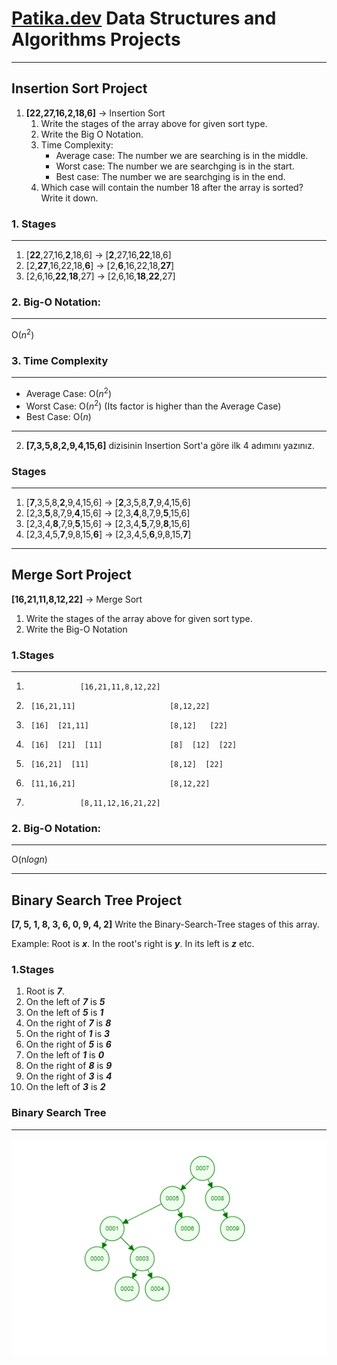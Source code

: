 # [Patika.dev](https://app.patika.dev/paths) Data Structures and Algorithms Projects
---
## Insertion Sort Project
1. **[22,27,16,2,18,6]** -> Insertion Sort
    1. Write the stages of the array above for given sort type.
    2. Write the Big O Notation.
    3. Time Complexity: 
        - Average case: The number we are searching is in the middle. 
        - Worst case: The number we are searchging is in the start.
        - Best case: The number we are searchging is in the end.
    4. Which case will contain the number 18 after the array is sorted? Write it down.

### 1. Stages
---
1. [**22**,27,16,**2**,18,6] -> [**2**,27,16,**22**,18,6]
2. [2,**27**,16,22,18,**6**] -> [2,**6**,16,22,18,**27**]
3. [2,6,16,**22**,**18**,27] -> [2,6,16,**18**,**22**,27]

### 2. Big-O Notation:
---
O($n^2$)

### 3. Time Complexity
---
- Average Case: O($n^2$)
- Worst Case: O($n^2$) (Its factor is higher than the Average Case)
- Best Case: O(*n*)
---
2. **[7,3,5,8,2,9,4,15,6]** dizisinin Insertion Sort'a göre ilk 4 adımını yazınız.
### Stages
---
1. [**7**,3,5,8,**2**,9,4,15,6] -> [**2**,3,5,8,**7**,9,4,15,6]
2. [2,3,**5**,8,7,9,**4**,15,6] -> [2,3,**4**,8,7,9,**5**,15,6]
3. [2,3,4,**8**,7,9,**5**,15,6] -> [2,3,4,**5**,7,9,**8**,15,6]
4. [2,3,4,5,**7**,9,8,15,**6**] -> [2,3,4,5,**6**,9,8,15,**7**] 
---
## Merge Sort Project

**[16,21,11,8,12,22]** -> Merge Sort

1. Write the stages of the array above for given sort type.
2. Write the Big-O Notation

### 1.Stages
---
1.                 [16,21,11,8,12,22]

2.      [16,21,11]                     [8,12,22]   

3.      [16]  [21,11]                  [8,12]   [22]

4.      [16]  [21]  [11]               [8]  [12]  [22]

5.      [16,21]  [11]                  [8,12]  [22]

6.      [11,16,21]                     [8,12,22]
     
7.                 [8,11,12,16,21,22]
### 2. Big-O Notation:
---
O(n$logn$)

---
## Binary Search Tree Project
**[7, 5, 1, 8, 3, 6, 0, 9, 4, 2]** Write the Binary-Search-Tree stages of this array.

Example: Root is ***x***. In the root's right is ***y***. In its left is ***z*** etc.

### 1.Stages

1. Root is ***7***.
2. On the left of ***7*** is ***5***
3. On the left of ***5*** is ***1***
4. On the right of ***7*** is ***8***
5. On the right of ***1*** is ***3***
6. On the right of ***5*** is ***6***
7. On the left of ***1*** is ***0***
8. On the right of ***8*** is ***9***
9. On the right of ***3*** is ***4***
10. On the left of ***3*** is ***2***

### Binary Search Tree
---
<p align="center" width="100%">
    <img src="BST_Search.png"/>
</p>
